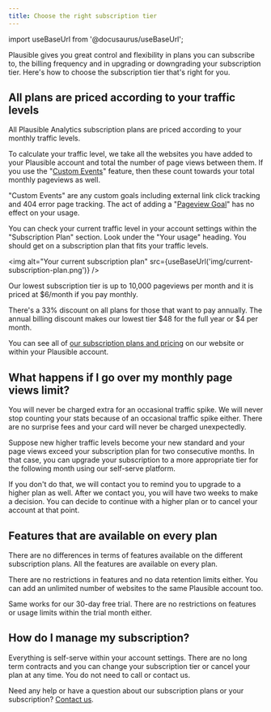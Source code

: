 ```yaml
---
title: Choose the right subscription tier
---
```


import useBaseUrl from '@docusaurus/useBaseUrl';

Plausible gives you great control and flexibility in plans you can subscribe to, the billing frequency and in upgrading or downgrading your subscription tier. Here's how to choose the subscription tier that's right for you.

## All plans are priced according to your traffic levels

All Plausible Analytics subscription plans are priced according to your monthly traffic levels.

To calculate your traffic level, we take all the websites you have added to your Plausible account and total the number of page views between them. If you use the "[Custom Events](custom-event-goals.md)" feature, then these count towards your total monthly pageviews as well.

"Custom Events" are any custom goals including external link click tracking and 404 error page tracking. The act of adding a "[Pageview Goal](pageview-goals.md)" has no effect on your usage.

You can check your current traffic level in your account settings within the "Subscription Plan" section. Look under the "Your usage" heading. You should get on a subscription plan that fits your traffic levels.

<img alt="Your current subscription plan" src={useBaseUrl('img/current-subscription-plan.png')} />

Our lowest subscription tier is up to 10,000 pageviews per month and it is priced at $6/month if you pay monthly.

There's a 33% discount on all plans for those that want to pay annually. The annual billing discount makes our lowest tier $48 for the full year or $4 per month.

You can see all of [our subscription plans and pricing](https://plausible.io/#pricing) on our website or within your Plausible account.

## What happens if I go over my monthly page views limit?

You will never be charged extra for an occasional traffic spike. We will never stop counting your stats because of an occasional traffic spike either. There are no surprise fees and your card will never be charged unexpectedly. 

Suppose new higher traffic levels become your new standard and your page views exceed your subscription plan for two consecutive months. In that case, you can upgrade your subscription to a more appropriate tier for the following month using our self-serve platform.

If you don't do that, we will contact you to remind you to upgrade to a higher plan as well. After we contact you, you will have two weeks to make a decision. You can decide to continue with a higher plan or to cancel your account at that point.

## Features that are available on every plan

There are no differences in terms of features available on the different subscription plans. All the features are available on every plan. 

There are no restrictions in features and no data retention limits either. You can add an unlimited number of websites to the same Plausible account too.

Same works for our 30-day free trial. There are no restrictions on features or usage limits within the trial month either.
 
## How do I manage my subscription?

Everything is self-serve within your account settings. There are no long term contracts and you can change your subscription tier or cancel your plan at any time. You do not need to call or contact us.

Need any help or have a question about our subscription plans or your subscription? [Contact us](https://plausible.io/contact).
